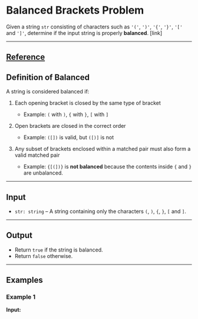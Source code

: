 # Balanced Brackets Problem

Given a string `str` consisting of characters such as `'('`, `')'`, `'{'`, `'}'`, `'['` and `']'`, determine if the input string is properly **balanced**.
[link]


---
[Reference](https://www.greatfrontend.com/interviews/study/blind75/questions/algo/array-balanced-brackets)
---

## Definition of Balanced
A string is considered balanced if:

1. Each opening bracket is closed by the same type of bracket  
   - Example: `(` with `)`, `{` with `}`, `[` with `]`

2. Open brackets are closed in the correct order  
   - Example: `([])` is valid, but `([)]` is not

3. Any subset of brackets enclosed within a matched pair must also form a valid matched pair  
   - Example: `{[(])}` is **not balanced** because the contents inside `{` and `}` are unbalanced.

---

## Input
- `str: string` – A string containing only the characters `(`, `)`, `{`, `}`, `[` and `]`.

---

## Output
- Return `true` if the string is balanced.  
- Return `false` otherwise.

---

## Examples

### Example 1
**Input:**  
